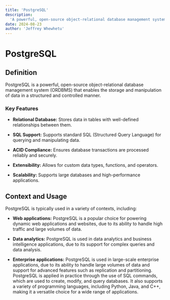```yaml
---
title: 'PostgreSQL'
description:
  'A powerful, open-source object-relational database management system'
date: 2024-08-23
author: 'Jeffrey Whewhetu'
---
```


# PostgreSQL

## Definition

PostgreSQL is a powerful, open-source object-relational database management
system (ORDBMS) that enables the storage and manipulation of data in a
structured and controlled manner.

### Key Features

- **Relational Database:** Stores data in tables with well-defined relationships
  between them.

- **SQL Support:** Supports standard SQL (Structured Query Language) for
  querying and manipulating data.

- **ACID Compliance:** Ensures database transactions are processed reliably and
  securely.

- **Extensibility:** Allows for custom data types, functions, and operators.

- **Scalability:** Supports large databases and high-performance applications.

## Context and Usage

PostgreSQL is typically used in a variety of contexts, including:

- **Web applications:** PostgreSQL is a popular choice for powering dynamic web
  applications and websites, due to its ability to handle high traffic and large
  volumes of data.

- **Data analytics:** PostgreSQL is used in data analytics and business
  intelligence applications, due to its support for complex queries and data
  analysis.

- **Enterprise applications:** PostgreSQL is used in large-scale enterprise
  applications, due to its ability to handle large volumes of data and support
  for advanced features such as replication and partitioning. PostgreSQL is
  applied in practice through the use of SQL commands, which are used to create,
  modify, and query databases. It also supports a variety of programming
  languages, including Python, Java, and C++, making it a versatile choice for a
  wide range of applications.
